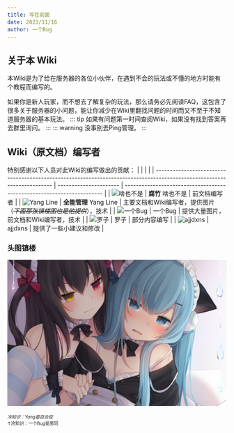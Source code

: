 ```yaml
---
title: 写在前面
date: 2023/11/16
author: 一个Bug
---
```

## 关于本 Wiki
本Wiki是为了给在服务器的各位小伙伴，在遇到不会的玩法或不懂的地方时能有个教程而编写的。

如果你是新人玩家，而不想去了解复杂的玩法，那么请务必先阅读FAQ，这包含了很多关于服务器的小问题，能让你减少在Wiki里翻找问题的时间而又不至于不知道服务器的基本玩法。
::: tip
如果有问题第一时间查阅Wiki，如果没有找到答案再去群里询问。
:::
::: warning
没事别去Ping管理。
:::
## Wiki（原文档）编写者
特别感谢以下人员对此Wiki的编写做出的贡献：
|                                                                                                                         |                        |                                                                        |
| ----------------------------------------------------------------------------------------------------------------------- | ---------------------- | ---------------------------------------------------------------------- |
| <img src="http://q.qlogo.cn/headimg_dl?dst_uin=2509289806&spec=640&img_type=png" alt="啥也不是" width="50" height="50"> | **腐竹** 啥也不是      | 前文档编写者                                                           |
| <img src="http://q.qlogo.cn/headimg_dl?dst_uin=255433320&spec=640&img_type=png" alt="Yang Line" width="50" height="50"> | **全能管理** Yang Line | 主要文档和Wiki编写者，提供图片（*~~下面那张镇楼图也是他提供~~*），技术 |
| <img src="http://q.qlogo.cn/headimg_dl?dst_uin=3525924681&spec=640&img_type=png" alt="一个Bug" width="50" height="50">  | 一个Bug                | 提供大量图片，前文档和Wiki编写者，技术                                 |
| <img src="http://q.qlogo.cn/headimg_dl?dst_uin=3346220369&spec=640&img_type=png" alt="罗子" width="50" height="50">     | 罗子                   | 部分内容编写                                                           |
| <img src="http://q.qlogo.cn/headimg_dl?dst_uin=465435072&spec=640&img_type=png" alt="ajjdxns" width="50" height="50">   | ajjdxns                | 提供了一些小建议和修改                                                 |

### 头图镇楼
![贴贴~](./image.jpg)
<p style="font-size:10px;"><em><delete>冷知识：Yang是百合控<br></delete></em>↑冷知识：一个Bug是男同</p>


